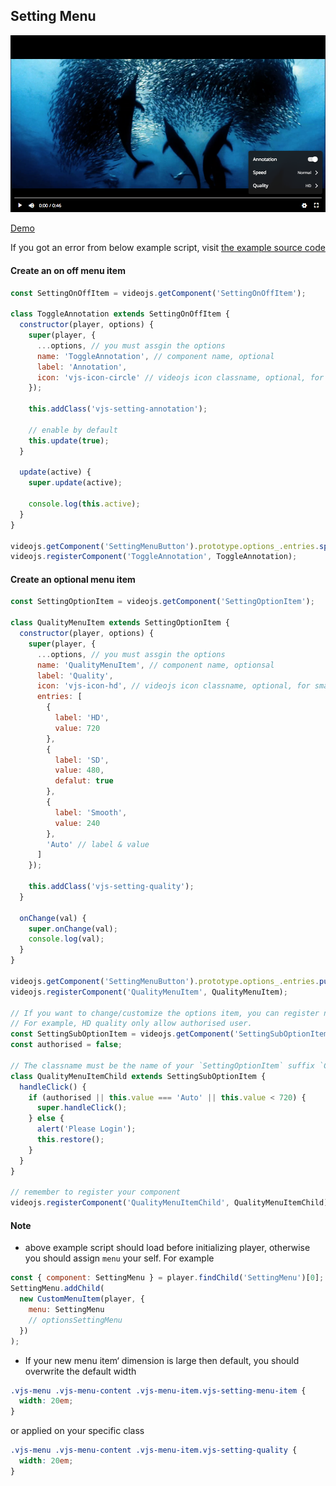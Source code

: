 ## Setting Menu

<img src="../screenshot/setting-menu.png">

[Demo](https://pong420.github.io/videojs-plus/examples/setting-menu.html)

If you got an error from below example script, visit [the example source code](examples/setting-menu.html)

#### Create an on off menu item

```js
const SettingOnOffItem = videojs.getComponent('SettingOnOffItem');

class ToggleAnnotation extends SettingOnOffItem {
  constructor(player, options) {
    super(player, {
      ...options, // you must assgin the options
      name: 'ToggleAnnotation', // component name, optional
      label: 'Annotation',
      icon: 'vjs-icon-circle' // videojs icon classname, optional, for small screen
    });

    this.addClass('vjs-setting-annotation');

    // enable by default
    this.update(true);
  }

  update(active) {
    super.update(active);

    console.log(this.active);
  }
}

videojs.getComponent('SettingMenuButton').prototype.options_.entries.splice(0, 0, 'ToggleAnnotation');
videojs.registerComponent('ToggleAnnotation', ToggleAnnotation);
```

#### Create an optional menu item

```js
const SettingOptionItem = videojs.getComponent('SettingOptionItem');

class QualityMenuItem extends SettingOptionItem {
  constructor(player, options) {
    super(player, {
      ...options, // you must assgin the options
      name: 'QualityMenuItem', // component name, optionsal
      label: 'Quality',
      icon: 'vjs-icon-hd', // videojs icon classname, optional, for small screen
      entries: [
        {
          label: 'HD',
          value: 720
        },
        {
          label: 'SD',
          value: 480,
          defalut: true
        },
        {
          label: 'Smooth',
          value: 240
        },
        'Auto' // label & value
      ]
    });

    this.addClass('vjs-setting-quality');
  }

  onChange(val) {
    super.onChange(val);
    console.log(val);
  }
}

videojs.getComponent('SettingMenuButton').prototype.options_.entries.push('QualityMenuItem');
videojs.registerComponent('QualityMenuItem', QualityMenuItem);

// If you want to change/customize the options item, you can register new a component.
// For example, HD quality only allow authorised user.
const SettingSubOptionItem = videojs.getComponent('SettingSubOptionItem');
const authorised = false;

// The classname must be the name of your `SettingOptionItem` suffix `Child`
class QualityMenuItemChild extends SettingSubOptionItem {
  handleClick() {
    if (authorised || this.value === 'Auto' || this.value < 720) {
      super.handleClick();
    } else {
      alert('Please Login');
      this.restore();
    }
  }
}

// remember to register your component
videojs.registerComponent('QualityMenuItemChild', QualityMenuItemChild);
```

#### Note

- above example script should load before initializing player, otherwise you should assign `menu` your self. For example

```js
const { component: SettingMenu } = player.findChild('SettingMenu')[0];
SettingMenu.addChild(
  new CustomMenuItem(player, {
    menu: SettingMenu
    // optionsSettingMenu
  })
);
```

- If your new menu item‘ dimension is large then default, you should overwrite the default width

```css
.vjs-menu .vjs-menu-content .vjs-menu-item.vjs-setting-menu-item {
  width: 20em;
}
```

or applied on your specific class

```css
.vjs-menu .vjs-menu-content .vjs-menu-item.vjs-setting-quality {
  width: 20em;
}
```

